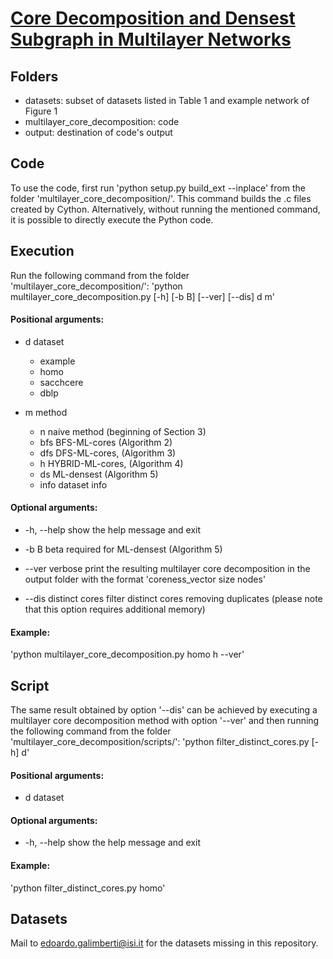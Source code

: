 # [Core Decomposition and Densest Subgraph in Multilayer Networks](http://edoardogalimberti.altervista.org/documents/papers/Core_Decomposition_and_Densest_Subgraph_in_Multilayer_Networks.pdf)

## Folders
* datasets: subset of datasets listed in Table 1 and example network of Figure 1
* multilayer_core_decomposition: code
* output: destination of code's output

## Code
To use the code, first run 'python setup.py build_ext --inplace' from the folder 'multilayer_core_decomposition/'.
This command builds the .c files created by Cython.
Alternatively, without running the mentioned command, it is possible to directly execute the Python code.

## Execution
Run the following command from the folder 'multilayer_core_decomposition/':
  'python multilayer_core_decomposition.py [-h] [-b B] [--ver] [--dis] d m'

#### Positional arguments:
  * d           dataset
    * example
    * homo
    * sacchcere
    * dblp
    
  * m           method
    * n         naive method (beginning of Section 3)
    * bfs       BFS-ML-cores (Algorithm 2)
    * dfs       DFS-ML-cores, (Algorithm 3)
    * h         HYBRID-ML-cores, (Algorithm 4)
    * ds        ML-densest (Algorithm 5)
    * info      dataset info

#### Optional arguments:
  * -h, --help  show the help message and exit
  
  * -b B        beta
    required for ML-densest (Algorithm 5)
    
  * --ver       verbose
  	print the resulting multilayer core decomposition in the output folder with the format 'coreness_vector	size	nodes'
  	
  * --dis       distinct cores
  	filter distinct cores removing duplicates (please note that this option requires additional memory)
  	
#### Example:
  'python multilayer_core_decomposition.py homo h --ver'

## Script
The same result obtained by option '--dis' can be achieved by executing a multilayer core decomposition method with option '--ver' and then running the following command from the folder 'multilayer_core_decomposition/scripts/':
  'python filter_distinct_cores.py [-h] d'

#### Positional arguments:
  * d           dataset

#### Optional arguments:
  * -h, --help  show the help message and exit
  
#### Example:
  'python filter_distinct_cores.py homo'
  
## Datasets
Mail to [edoardo.galimberti@isi.it](mailto:edoardo.galimberti@isi.it) for the datasets missing in this repository.
